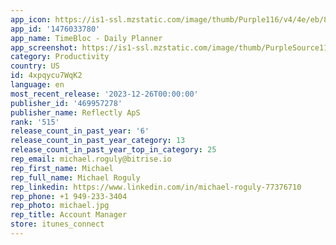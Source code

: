 ```yaml
---
app_icon: https://is1-ssl.mzstatic.com/image/thumb/Purple116/v4/4e/eb/88/4eeb88e2-11be-f4dc-823c-d5c9c3daf354/AppIcon-1x_U007emarketing-0-7-0-0-85-220-0.png/1024x1024bb.png
app_id: '1476033780'
app_name: TimeBloc - Daily Planner
app_screenshot: https://is1-ssl.mzstatic.com/image/thumb/PurpleSource112/v4/d9/4d/d9/d94dd91a-2a55-bd05-7ae2-0fddd28b61d8/cd65fbbe-d0d2-4a22-8b34-e28f053f9229_6.5_iOS_screenshot_1.jpg/1242x2688bb.png
category: Productivity
country: US
id: 4xpqycu7WqK2
language: en
most_recent_release: '2023-12-26T00:00:00'
publisher_id: '469957278'
publisher_name: Reflectly ApS
rank: '515'
release_count_in_past_year: '6'
release_count_in_past_year_category: 13
release_count_in_past_year_top_in_category: 25
rep_email: michael.roguly@bitrise.io
rep_first_name: Michael
rep_full_name: Michael Roguly
rep_linkedin: https://www.linkedin.com/in/michael-roguly-77376710
rep_phone: +1 949-233-3404
rep_photo: michael.jpg
rep_title: Account Manager
store: itunes_connect
---
```

